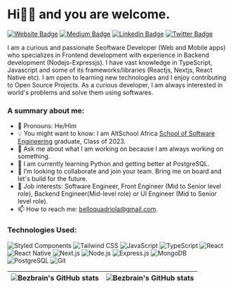 # Hi👋🏾 and you are welcome.

[![Website Badge](https://img.shields.io/badge/-olawalequad.com-000000?style=for-the-badge&logo=Google-Chrome&logoColor=white&link=https://linktr.ee/olawalequadri)](https://linktr.ee/olawalequadri) [![Medium Badge](https://img.shields.io/badge/-Articles-12100E?style=for-the-badge&logo=medium&logoColor=white&link=https://medium.com/@belloquadriolawale)](https://medium.com/@belloquadriolawale) [![Linkedin Badge](https://img.shields.io/badge/-olabezbrain-blue?style=for-the-badge&logo=Linkedin&logoColor=white&link=https://www.linkedin.com/in/olabezbrain)](https://www.linkedin.com/in/olabezbrain) [![Twitter Badge](https://img.shields.io/badge/-@oladottcom-1ca0f1?style=for-the-badge&logo=twitter&logoColor=white&link=https://twitter.com/iambolajiayo)](https://twitter.com/oladottcom)

I am a curious and passionate Seoftware Developer (Web and Mobile apps) who specializes in Frontend development with experience in Backend development (Nodejs-Expressjs). I have vast knowledge in TypeScript, Javascript and some of its frameworks/libraries (Reactjs, Nextjs, React Native etc). I am open to learning new technologies and I enjoy contributing to Open Source Projects. As a curious developer, I am always interested in world's problems and solve them using softwares.

### A summary about me:

- 👨 Pronouns: He/Him
- 💡 You might want to know: I am AltSchool Africa [School of Software Engineering](https://altschoolafrica.com/schools/engineering) graduate, Class of 2023.
- 💬 Ask me about what I am working on because I am always working on something.
- 🌱 I am currently learning Python and getting better at PostgreSQL.
- 👯 I’m looking to collaborate and join your team. Bring me on board and let's build for the future.
- 💼 Job interests: Software Engineer, Front Engineer (Mid to Senior level role), Backend Engineer(Mid-level role) or UI Engineer (Mid to Senior level role).
- 📫 How to reach me: belloquadriola@gmail.com.

### Technologies Used:
![Styled Components](https://img.shields.io/badge/Styled_Components-DB7093?style=flat-square&logo=styled-components&logoColor=white)
![Tailwind CSS](https://img.shields.io/badge/Tailwind_CSS-38B2AC?style=flat-square&logo=tailwind-css&logoColor=white)
![JavaScript](https://img.shields.io/badge/JavaScript-F7DF1E?style=flat-square&logo=javascript&logoColor=black)
![TypeScript](https://img.shields.io/badge/TypeScript-3178C6?style=flat-square&logo=typescript&logoColor=white)
![React](https://img.shields.io/badge/React-61DAFB?style=flat-square&logo=react&logoColor=white)
![React Native](https://img.shields.io/badge/React_Native-61DAFB?style=flat-square&logo=react&logoColor=white)
![Next.js](https://img.shields.io/badge/Next.js-000000?style=flat-square&logo=next.js&logoColor=white)
![Node.js](https://img.shields.io/badge/Node.js-339933?style=flat-square&logo=node.js&logoColor=white)
![Express.js](https://img.shields.io/badge/Express.js-000000?style=flat-square&logo=express&logoColor=white)
![MongoDB](https://img.shields.io/badge/MongoDB-47A248?style=flat-square&logo=mongodb&logoColor=white)
![PostgreSQL](https://img.shields.io/badge/PostgreSQL-336791?style=flat-square&logo=postgresql&logoColor=white)
![Git](https://img.shields.io/badge/Git-F05032?style=flat-square&logo=git&logoColor=white)

  | <img align="center" src="https://github-readme-stats.vercel.app/api?username=bezbrain&show_icons=true&include_all_commits=true&hide_border=true" alt="Bezbrain's GitHub stats" /> | <img align="center" src="https://github-readme-stats.vercel.app/api/top-langs/?username=bezbrain&langs_count=8&layout=compact&hide_border=true" alt="Bezbrain's GitHub stats" /> |
| ------------- | ------------- |

<!--
**bezbrain/bezbrain** is a ✨ _special_ ✨ repository because its `README.md` (this file) appears on your GitHub profile.

Here are some ideas to get you started:

- 🔭 I’m currently working on my Portfolio
- 🌱 I’m currently learning React.js
- 👯 I’m looking to collaborate on ...
- 🤔 I’m looking for help with ...
- 💬 Ask me about ...
- 📫 How to reach me: ...
- 😄 Pronouns: ...
- ⚡ Fun fact: ...
-->
